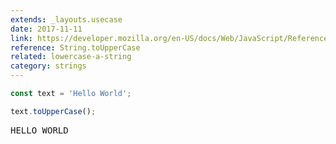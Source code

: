 ```yaml
---
extends: _layouts.usecase
date: 2017-11-11
link: https://developer.mozilla.org/en-US/docs/Web/JavaScript/Reference/Global_Objects/String/toUpperCase
reference: String.toUpperCase
related: lowercase-a-string
category: strings
---
```



```javascript
const text = 'Hello World';

text.toUpperCase();
```

<pre class="output">HELLO WORLD</pre>
